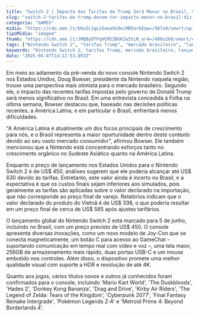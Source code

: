 ```yaml
---
title: "Switch 2 | Impacto das Tarifas de Trump Será Menor no Brasil, Segundo Presidente da Nintendo nos EUA"
slug: "switch-2-tarifas-de-trump-devem-ter-impacto-menor-no-brasil-diz-nintendo"
categoria: "GAMES"
midia: "https://cdn.ome.lt/b6oSL1gLoSooa9zOeiMN5orbEqw=/987x0/smart/uploads/conteudo/fotos/OMELETE_CAPA_-_2025-04-07T102818.237.png"
tipoMidia: "imagem"
thumb: "https://cdn.ome.lt/JMQByDTPqHCMSZBGKZw3tLN_or4=/480x360/smart/extras/conteudos/omelete_THUMB_-_2025-04-07T102750.153.png"
tags: ["Nintendo Switch 2", "tarifas Trump", "mercado brasileiro", "lançamento de console", "jogos Nintendo", "inovações tecnológicas", "preços de importação", "política comercial"]
keywords: "Nintendo Switch 2, tarifas Trump, mercado brasileiro, lançamento de console, jogos Nintendo, inovações tecnológicas, preços de importação, política comercial"
data: "2025-04-07T14:12:53.893Z"
---
```


Em meio ao adiamento da pré-venda do novo console Nintendo Switch 2 nos Estados Unidos, Doug Bowser, presidente da Nintendo naquela região, trouxe uma perspectiva mais otimista para o mercado brasileiro. Segundo ele, o impacto das recentes tarifas impostas pelo governo de Donald Trump será menos significativo no Brasil. Em uma entrevista concedida à Folha na última semana, Bowser destacou que, baseado nas decisões políticas recentes, a América Latina, e em particular o Brasil, enfrentará menos dificuldades.

"A América Latina é atualmente um dos focos principais de crescimento para nós, e o Brasil representa a maior oportunidade dentro deste contexto devido ao seu vasto mercado consumidor", afirmou Bowser. Ele também mencionou que a Nintendo está concentrando esforços tanto no crescimento orgânico no Sudeste Asiático quanto na América Latina.

Enquanto o preço de lançamento nos Estados Unidos para o Nintendo Switch 2 é de US$ 450, análises sugerem que ele poderia alcançar até US$ 630 devido às tarifas. Entretanto, este valor ainda é incerto no Brasil, e a expectativa é que os custos finais sejam inferiores aos simulados, pois geralmente as tarifas são aplicadas sobre o valor declarado na importação, que não corresponde ao preço final de varejo. Relatórios indicam que o valor declarado do produto do Vietnã é de US$ 338, o que poderia resultar em um preço final de cerca de US$ 585 após ajustes tarifários.

O lançamento global do Nintendo Switch 2 está marcado para 5 de junho, incluindo no Brasil, com um preço previsto de US$ 450. O console apresenta diversas inovações, como um novo modelo de Joy-Con que se conecta magneticamente, um botão C para acesso ao GameChat – suportando comunicação em tempo real com vídeo e voz –, uma tela maior, 256GB de armazenamento mais rápido, duas portas USB-C e um mouse embutido nos controles. Além disso, o dispositivo promete uma melhor qualidade visual com suporte a HDR e resolução de até 4K.

Quanto aos jogos, vários títulos novos e outros já conhecidos foram confirmados para o console, incluindo 'Mario Kart World', 'The Duskbloods', 'Hades 2', 'Donkey Kong Bananza', 'Drag and Drive', 'Kirby Air Riders', 'The Legend of Zelda: Tears of the Kingdom', 'Cyberpunk 2077', 'Final Fantasy Remake Intergrade', 'Pokémon Legends Z-A' e 'Metroid Prime 4: Beyond Borderlands 4'.